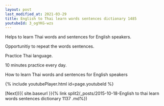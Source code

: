 ```yaml
---
layout: post
last_modified_at: 2021-03-29
title: English to Thai learn words sentences dictionary 1485 
youtubeId: 3_ogYKG-wzs
---
```

 
 
Helps to learn Thai words and sentences for English speakers.

Opportunitiy to repeat the words sentences. 

Practice Thai language. 
 
10 minutes practice every day. 
 
How to learn Thai words and sentences for English speakers 
 
{% include youtubePlayer.html id=page.youtubeId %}
 
 
[Next]({{ site.baseurl }}{% link  split2/_posts/2015-10-18-English to thai learn words sentences dictionary 1137 .md%})
 
